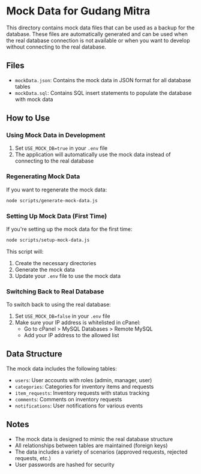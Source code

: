# Mock Data for Gudang Mitra

This directory contains mock data files that can be used as a backup for the database. These files are automatically generated and can be used when the real database connection is not available or when you want to develop without connecting to the real database.

## Files

- `mockData.json`: Contains the mock data in JSON format for all database tables
- `mockData.sql`: Contains SQL insert statements to populate the database with mock data

## How to Use

### Using Mock Data in Development

1. Set `USE_MOCK_DB=true` in your `.env` file
2. The application will automatically use the mock data instead of connecting to the real database

### Regenerating Mock Data

If you want to regenerate the mock data:

```bash
node scripts/generate-mock-data.js
```

### Setting Up Mock Data (First Time)

If you're setting up the mock data for the first time:

```bash
node scripts/setup-mock-data.js
```

This script will:
1. Create the necessary directories
2. Generate the mock data
3. Update your `.env` file to use the mock data

### Switching Back to Real Database

To switch back to using the real database:

1. Set `USE_MOCK_DB=false` in your `.env` file
2. Make sure your IP address is whitelisted in cPanel:
   - Go to cPanel > MySQL Databases > Remote MySQL
   - Add your IP address to the allowed list

## Data Structure

The mock data includes the following tables:

- `users`: User accounts with roles (admin, manager, user)
- `categories`: Categories for inventory items and requests
- `item_requests`: Inventory requests with status tracking
- `comments`: Comments on inventory requests
- `notifications`: User notifications for various events

## Notes

- The mock data is designed to mimic the real database structure
- All relationships between tables are maintained (foreign keys)
- The data includes a variety of scenarios (approved requests, rejected requests, etc.)
- User passwords are hashed for security
